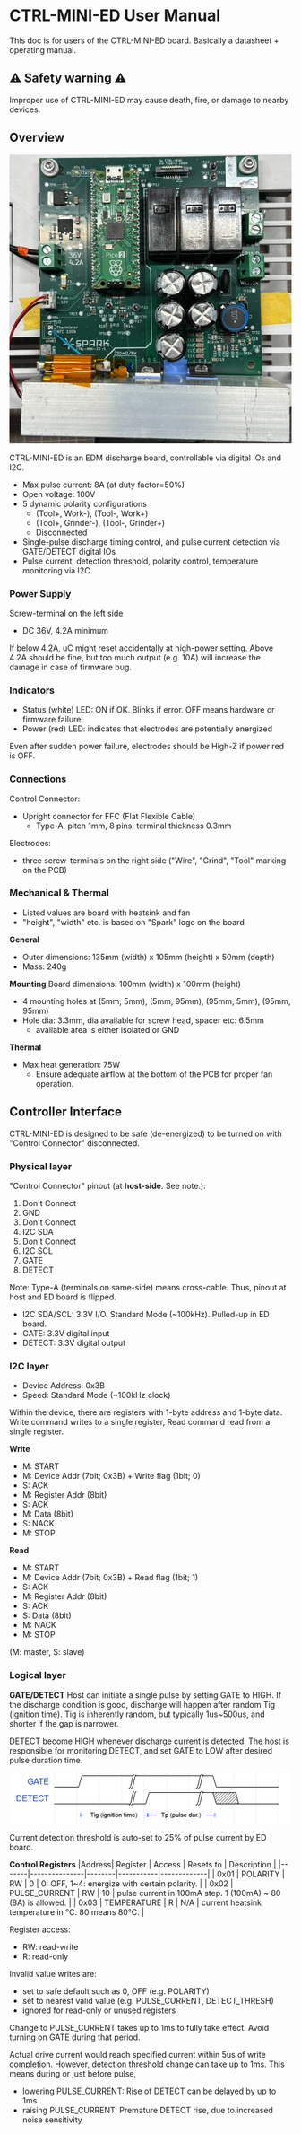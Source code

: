 # CTRL-MINI-ED User Manual

This doc is for users of the CTRL-MINI-ED board.
Basically a datasheet + operating manual.

## ⚠️ Safety warning ⚠️
Improper use of CTRL-MINI-ED may cause death, fire, or damage to nearby devices.

## Overview

![photo](./CTRL-MINI-ED-r1-photo.jpeg)

CTRL-MINI-ED is an EDM discharge board, controllable via digital IOs and I2C.

* Max pulse current: 8A (at duty factor=50%)
* Open voltage: 100V
* 5 dynamic polarity configurations
  * (Tool+, Work-), (Tool-, Work+)
  * (Tool+, Grinder-), (Tool-, Grinder+)
  * Disconnected
* Single-pulse discharge timing control, and pulse current detection via GATE/DETECT digital IOs
* Pulse current, detection threshold, polarity control, temperature monitoring via I2C

### Power Supply
Screw-terminal on the left side
* DC 36V, 4.2A minimum

If below 4.2A, uC might reset accidentally at high-power setting.
Above 4.2A should be fine, but too much output (e.g. 10A) will increase the damage in case of firmware bug.

### Indicators

* Status (white) LED: ON if OK. Blinks if error. OFF means hardware or firmware failure.
* Power (red) LED: indicates that electrodes are potentially energized

Even after sudden power failure, electrodes should be High-Z if power red is OFF.

### Connections

Control Connector:
* Upright connector for FFC (Flat Flexible Cable)
  * Type-A, pitch 1mm, 8 pins, terminal thickness 0.3mm

Electrodes:
* three screw-terminals on the right side ("Wire", "Grind", "Tool" marking on the PCB)

### Mechanical & Thermal
* Listed values are board with heatsink and fan
* "height", "width" etc. is based on "Spark" logo on the board

**General**
* Outer dimensions: 135mm (width) x 105mm (height) x 50mm (depth)
* Mass: 240g

**Mounting**
Board dimensions: 100mm (width) x 100mm (height)
* 4 mounting holes at (5mm, 5mm), (5mm, 95mm), (95mm, 5mm), (95mm, 95mm)
* Hole dia: 3.3mm, dia available for screw head, spacer etc: 6.5mm
  * available area is either isolated or GND

**Thermal**
* Max heat generation: 75W
  * Ensure adequate airflow at the bottom of the PCB for proper fan operation.


## Controller Interface

CTRL-MINI-ED is designed to be safe (de-energized) to be turned on with "Control Connector" disconnected.

### Physical layer
"Control Connector" pinout (at **host-side**. See note.):
1. Don't Connect
2. GND
3. Don't Connect
4. I2C SDA
5. Don't Connect
6. I2C SCL
7. GATE
8. DETECT

Note: Type-A (terminals on same-side) means cross-cable. Thus, pinout at host and ED board is flipped.

* I2C SDA/SCL: 3.3V I/O. Standard Mode (~100kHz). Pulled-up in ED board.
* GATE: 3.3V digital input
* DETECT: 3.3V digital output


### I2C layer

* Device Address: 0x3B
* Speed: Standard Mode (~100kHz clock)

Within the device, there are registers with 1-byte address and 1-byte data.
Write command writes to a single register, Read command read from a single register.

**Write**
* M: START
* M: Device Addr (7bit; 0x3B) + Write flag (1bit; 0)
* S: ACK
* M: Register Addr (8bit)
* S: ACK
* M: Data (8bit)
* S: NACK
* M: STOP

**Read**
* M: START
* M: Device Addr (7bit; 0x3B) + Read flag (1bit; 1)
* S: ACK
* M: Register Addr (8bit)
* S: ACK
* S: Data (8bit)
* M: NACK
* M: STOP

(M: master, S: slave)


### Logical layer

**GATE/DETECT**
Host can initiate a single pulse by setting GATE to HIGH.
If the discharge condition is good, discharge will happen after random Tig (ignition time).
Tig is inherently random, but typically 1us~500us, and shorter if the gap is narrower.

DETECT become HIGH whenever discharge current is detected.
The host is responsible for monitoring DETECT, and set GATE to LOW after desired pulse duration time.

![photo](./CTRL-MINI-ED-GD-signal-timing.png)

Current detection threshold is auto-set to 25% of pulse current by ED board.


**Control Registers**
|Address| Register      | Access | Resets to | Description |
|-------|---------------|--------|-----------|-------------|
| 0x01  | POLARITY      | RW     | 0         | 0: OFF, 1~4: energize with certain polarity. |
| 0x02  | PULSE_CURRENT | RW     | 10        | pulse current in 100mA step. 1 (100mA) ~ 80 (8A) is allowed. |
| 0x03  | TEMPERATURE   | R      | N/A       | current heatsink temperature in ℃. 80 means 80℃. |

Register access:
* RW: read-write
* R: read-only

Invalid value writes are:
* set to safe default such as 0, OFF (e.g. POLARITY)
* set to nearest valid value (e.g. PULSE_CURRENT, DETECT_THRESH)
* ignored for read-only or unused registers

Change to PULSE_CURRENT takes up to 1ms to fully take effect.
Avoid turning on GATE during that period.

Actual drive current would reach specified current within 5us of write completion.
However, detection threshold change can take up to 1ms.
This means during or just before pulse,
* lowering PULSE_CURRENT: Rise of DETECT can be delayed by up to 1ms
* raising PULSE_CURRENT: Premature DETECT rise, due to increased noise sensitivity
